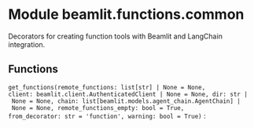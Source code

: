 Module beamlit.functions.common
===============================
Decorators for creating function tools with Beamlit and LangChain integration.

Functions
---------

`get_functions(remote_functions: list[str] | None = None, client: beamlit.client.AuthenticatedClient | None = None, dir: str | None = None, chain: list[beamlit.models.agent_chain.AgentChain] | None = None, remote_functions_empty: bool = True, from_decorator: str = 'function', warning: bool = True)`
: